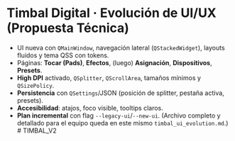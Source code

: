 
# Timbal Digital · Evolución de UI/UX (Propuesta Técnica)
- UI nueva con `QMainWindow`, navegación lateral (`QStackedWidget`), layouts fluidos y tema QSS con tokens.
- Páginas: **Tocar (Pads)**, **Efectos**, (luego) **Asignación**, **Dispositivos**, **Presets**.
- **High DPI** activado, `QSplitter`, `QScrollArea`, tamaños mínimos y `QSizePolicy`.
- **Persistencia** con `QSettings`/JSON (posición de splitter, pestaña activa, presets).
- **Accesibilidad**: atajos, foco visible, tooltips claros.
- **Plan incremental** con flag `--legacy-ui`/`--new-ui`.
(Archivo completo y detallado para el equipo queda en este mismo `timbal_ui_evolution.md`.)
#   T I M B A L _ V 2  
 
